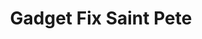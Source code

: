 ---
title: "Gadget Fix Saint Pete"
url: /saint-petersburg/gadget-fix-saint-pete/
shop: mobile phone
---